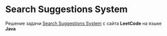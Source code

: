 # Search Suggestions System
Решение задачи [Search Suggestions System](https://leetcode.com/problems/search-suggestions-system/) с сайта **LeetCode** на языке **Java**